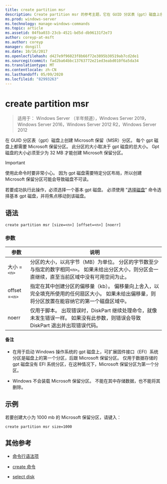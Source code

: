 ```yaml
---
title: create partition msr
description: Create partition msr 的参考主题，它在 GUID 分区表（gpt）磁盘上创建 Microsoft 保留（MSR）分区。
ms.prod: windows-server
ms.technology: manage-windows-commands
ms.topic: article
ms.assetid: 04fba033-23cb-4521-bd5d-db96131f2e73
author: coreyp-at-msft
ms.author: coreyp
manager: dongill
ms.date: 10/16/2017
ms.openlocfilehash: d427e9f96023f8b66f72e3895b30519ab7cd2de1
ms.sourcegitcommit: fad2ba64bbc13763772e21ed3eabd010f6a5da34
ms.translationtype: MT
ms.contentlocale: zh-CN
ms.lasthandoff: 05/09/2020
ms.locfileid: "82993263"
---
```

# <a name="create-partition-msr"></a>create partition msr

> 适用于： Windows Server （半年频道），Windows Server 2019，Windows Server 2016，Windows Server 2012 R2，Windows Server 2012

在 GUID 分区表（gpt）磁盘上创建 Microsoft 保留（MSR）分区。 每个 gpt 磁盘上都需要 Microsoft 保留分区。 此分区的大小取决于 gpt 磁盘的总大小。 Gpt 磁盘的大小必须至少为 32 MB 才能创建 Microsoft 保留分区。

> [!IMPORTANT]
> 使用此命令时要非常小心。 因为 gpt 磁盘需要特定分区布局，所以创建 Microsoft 保留分区可能会导致磁盘不可读。
>
> 若要成功执行此操作，必须选择一个基本 gpt 磁盘。 必须使用 "[选择磁盘](select-disk.md)" 命令选择基本 gpt 磁盘，并将焦点移动到该磁盘。

## <a name="syntax"></a>语法

```
create partition msr [size=<n>] [offset=<n>] [noerr]
```

### <a name="parameters"></a>参数

| 参数 | 说明 |
| --------- | ----------- |
| 大小 =`<n>` | 分区的大小，以兆字节（MB）为单位。 分区的字节数至少与指定的数字相同`<n>`。 如果未给出分区大小，则分区会一直继续，直至当前区域中没有可用空间为止。 |
| offset =`<n>` | 指定在其中创建分区的偏移量（kb）。 偏移量向上舍入，以完全填充所使用的任何扇区大小。 如果未给出偏移量，则将分区放置在能容纳它的第一个磁盘区域中。 |
| noerr | 仅用于脚本。 出现错误时，DiskPart 继续处理命令，就像未发生错误一样。 如果没有此参数，则错误会导致 DiskPart 退出并出现错误代码。 |

#### <a name="remarks"></a>备注

- 在用于启动 Windows 操作系统的 gpt 磁盘上，可扩展固件接口（EFI）系统分区是磁盘上的第一个分区，后跟 Microsoft 保留分区。 仅用于数据存储的 gpt 磁盘没有 EFI 系统分区，在这种情况下，Microsoft 保留分区为第一个分区。

- Windows 不会装载 Microsoft 保留分区。 不能在其中存储数据，也不能将其删除。

## <a name="examples"></a>示例

若要创建大小为 1000 mb 的 Microsoft 保留分区，请键入：

```
create partition msr size=1000
```

## <a name="additional-references"></a>其他参考

- [命令行语法项](command-line-syntax-key.md)

- [create 命令](create.md)

- [select disk](select-disk.md)
